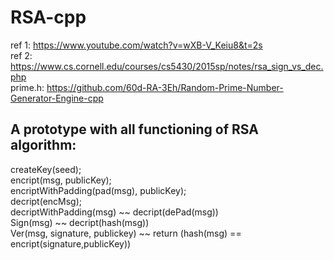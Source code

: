 # RSA-cpp<br>
ref 1: https://www.youtube.com/watch?v=wXB-V_Keiu8&t=2s<br>
ref 2: https://www.cs.cornell.edu/courses/cs5430/2015sp/notes/rsa_sign_vs_dec.php<br>
prime.h: https://github.com/60d-RA-3Eh/Random-Prime-Number-Generator-Engine-cpp<br>

## A prototype with all functioning of RSA algorithm:
createKey(seed);<br>
encript(msg, publicKey);<br>
encriptWithPadding(pad(msg), publicKey);<br>
decript(encMsg);<br>
decriptWithPadding(msg) ~~ decript(dePad(msg))<br>
Sign(msg) ~~ decript(hash(msg)) <br>
Ver(msg, signature, publickey) ~~ return (hash(msg) == encript(signature,publicKey))<br>
